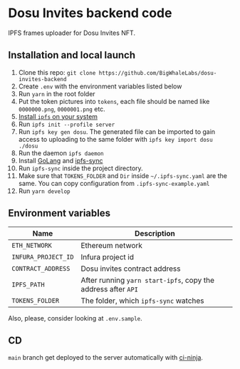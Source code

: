 # Dosu Invites backend code

IPFS frames uploader for Dosu Invites NFT.

## Installation and local launch

1. Clone this repo: `git clone https://github.com/BigWhaleLabs/dosu-invites-backend`
2. Create `.env` with the environment variables listed below
3. Run `yarn` in the root folder
4. Put the token pictures into `tokens`, each file should be named like `0000000.png`, `0000001.png` etc.
5. [Install `ipfs` on your system](https://docs.ipfs.io/install/command-line/#official-distributions)
6. Run `ipfs init --profile server`
7. Run `ipfs key gen dosu`. The generated file can be imported to gain access to uploading to the same folder with `ipfs key import dosu ./dosu`
8. Run the daemon `ipfs daemon`
9. Install [GoLang](https://go.dev/dl/) and [ipfs-sync](https://github.com/TheDiscordian/ipfs-sync)
10. Run `ipfs-sync` inside the project directory.
11. Make sure that `TOKENS_FOLDER` and `Dir` inside `~/.ipfs-sync.yaml` are the same. You can copy configuration from `.ipfs-sync-example.yaml`
12. Run `yarn develop`

## Environment variables

| Name                | Description                                                   |
| ------------------- | ------------------------------------------------------------- |
| `ETH_NETWORK`       | Ethereum network                                              |
| `INFURA_PROJECT_ID` | Infura project id                                             |
| `CONTRACT_ADDRESS`  | Dosu invites contract address                                 |
| `IPFS_PATH`         | After running `yarn start-ipfs`, copy the address after `API` |
| `TOKENS_FOLDER`     | The folder, which `ipfs-sync` watches                         |

Also, please, consider looking at `.env.sample`.

## CD

`main` branch get deployed to the server automatically with [ci-ninja](https://github.com/backmeupplz/ci-ninja).
